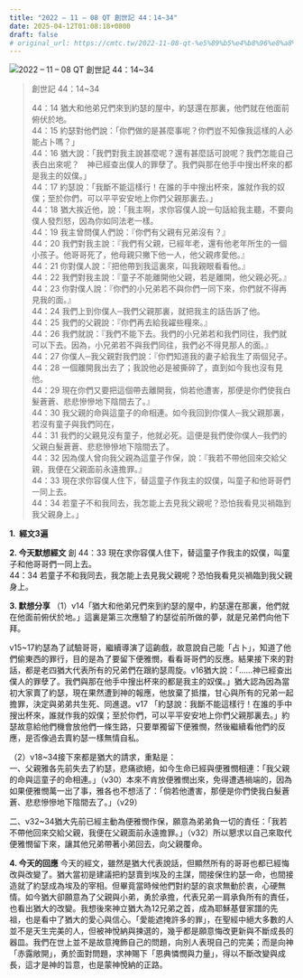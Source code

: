 ```yaml
---
title: "2022 – 11 – 08 QT 創世記 44：14~34"
date: 2025-04-12T01:08:18+0800
draft: false
# original_url: https://cmtc.tw/2022-11-08-qt-%e5%89%b5%e4%b8%96%e8%a8%98-44%ef%bc%9a1434
---
```


![2022 – 11 – 08 QT 創世記 44：14\~34](/images/qt.jpg  "2022 – 11 – 08 QT 創世記 44：14\~34")

> 創世記 44：14\~34
>
> 44：14 猶大和他弟兄們來到約瑟的屋中，約瑟還在那裏，他們就在他面前俯伏於地。  
> 44：15 約瑟對他們說：「你們做的是甚麼事呢？你們豈不知像我這樣的人必能占卜嗎？」  
> 44：16 猶大說：「我們對我主說甚麼呢？還有甚麼話可說呢？我們怎能自己表白出來呢？　神已經查出僕人的罪孽了。我們與那在他手中搜出杯來的都是我主的奴僕。」  
> 44：17 約瑟說：「我斷不能這樣行！在誰的手中搜出杯來，誰就作我的奴僕；至於你們，可以平平安安地上你們父親那裏去。」  
> 44：18 猶大挨近他，說：「我主啊，求你容僕人說一句話給我主聽，不要向僕人發烈怒，因為你如同法老一樣。  
> 44：19 我主曾問僕人們說：『你們有父親有兄弟沒有？』  
> 44：20 我們對我主說：『我們有父親，已經年老，還有他老年所生的一個小孩子。他哥哥死了，他母親只撇下他一人，他父親疼愛他。』  
> 44：21 你對僕人說：『把他帶到我這裏來，叫我親眼看看他。』  
> 44：22 我們對我主說：『童子不能離開他父親，若是離開，他父親必死。』  
> 44：23 你對僕人說：『你們的小兄弟若不與你們一同下來，你們就不得再見我的面。』  
> 44：24 我們上到你僕人─我們父親那裏，就把我主的話告訴了他。  
> 44：25 我們的父親說：『你們再去給我糴些糧來。』  
> 44：26 我們就說：『我們不能下去。我們的小兄弟若和我們同往，我們就可以下去。因為，小兄弟若不與我們同往，我們必不得見那人的面。』  
> 44：27 你僕人─我父親對我們說：『你們知道我的妻子給我生了兩個兒子。  
> 44：28 一個離開我出去了；我說他必是被撕碎了，直到如今我也沒有見他。  
> 44：29 現在你們又要把這個帶去離開我，倘若他遭害，那便是你們使我白髮蒼蒼、悲悲慘慘地下陰間去了。』  
> 44：30 我父親的命與這童子的命相連。如今我回到你僕人─我父親那裏，若沒有童子與我們同在，  
> 44：31 我們的父親見沒有童子，他就必死。這便是我們使你僕人─我們的父親白髮蒼蒼、悲悲慘慘地下陰間去了。  
> 44：32 因為僕人曾向我父親為這童子作保，說：『我若不帶他回來交給父親，我便在父親面前永遠擔罪。』  
> 44：33 現在求你容僕人住下，替這童子作我主的奴僕，叫童子和他哥哥們一同上去。  
> 44：34 若童子不和我同去，我怎能上去見我父親呢？恐怕我看見災禍臨到我父親身上。」

**1.  經文3遍**

**2. 今天默想經文**
創 44：33 現在求你容僕人住下，替這童子作我主的奴僕，叫童子和他哥哥們一同上去。  
44：34 若童子不和我同去，我怎能上去見我父親呢？恐怕我看見災禍臨到我父親身上。

**3. 默想分享**
（1）v14「猶大和他弟兄們來到約瑟的屋中，約瑟還在那裏，他們就在他面前俯伏於地。」這裏是第三次應驗了約瑟從前所做的夢，就是兄弟們向他下拜。

v15\~17約瑟為了試驗哥哥，繼續導演了這齣戲，故意說自己能「占卜」，知道了他們偷東西的罪行，目的是為了要留下便雅憫，看看哥哥們的反應。結果接下來的對話，都是老四猶大代表所有的兄弟們在跟約瑟周旋。v16猶大說：「……神已經查出僕人的罪孽了。我們與那在他手中搜出杯來的都是我主的奴僕。」猶大認為因為當初大家賣了約瑟，現在果然遭到神的報應，他放棄了抵擋，甘心與所有的兄弟一起擔罪，決定與弟弟共生死、同進退。v17 「約瑟說：我斷不能這樣行！在誰的手中搜出杯來，誰就作我的奴僕；至於你們，可以平平安安地上你們父親那裏去。」約瑟故意給他們機會放他們一條生路，只要單獨留下便雅憫，然後繼續看他們的反應，是否像過去賣約瑟一樣無情自私。

（2）v18\~34接下來都是猶大的請求，重點是：  
一、父親雅各先前失去了約瑟，悲痛欲絕，如今生命已經與便雅憫相連：「我父親的命與這童子的命相連。」（v30）本來不肯放便雅憫出來，免得遭遇禍端的，因為如果便雅憫萬一出了事，雅各也不想活了：「倘若他遭害，那便是你們使我白髮蒼蒼、悲悲慘慘地下陰間去了。」（v29）

二、v32\~34猶大先前已經主動為便雅憫作保，願意為弟弟負一切的責任：「我若不帶他回來交給父親，我便在父親面前永遠擔罪。」（v32）所以懇求以自己來取代便雅憫留下來，讓其他兄弟帶著小弟回去，向父親覆命。

**4. 今天的回應**
今天的經文，雖然是猶大代表說話，但顯然所有的哥哥也都已經悔改與改變了。猶大當初是建議把約瑟賣到埃及的主謀，間接保住約瑟一命，也間接造就了約瑟成為埃及的宰相。但畢竟當時候他們對約瑟的哀求無動於衷，心硬無情。如今猶大卻願意為了父親與小弟，勇於承擔，代表兄弟一肩承負所有的責任，也看出猶大的改變。我想後來神立猶大為12兄弟之首，成為耶穌基督家譜的先祖，也是看中了猶大的愛心與信心。「愛能遮掩許多的罪」，在聖經中絕大多數的人並不是天生完美的人，但被神悅納與揀選的，幾乎都是願意悔改更新與不斷成長的器皿。我們在世上並不是故意掩飾自己的問題，向別人表現自己的完美；而是向神「赤露敞開」，勇於面對問題，求神賜下「恩典憐憫與力量」，得以不斷改變與成長，這才是神的旨意，也是蒙神悅納的正路。
